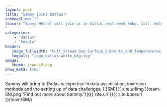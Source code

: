 ```yaml
---
layout: post
title: "Sammy joins Datlas!"
subheadline: ""
teaser: "Sammy Métref will join us in Datlas next week (Aug. 1st). Welcome to him!
"
categories:
    - "datlas"
    - "People"
header:
   image_fullwidth: "Gulf_Stream_Sea_Surface_Currents_and_Temperatures_NASA_SVS.jpg"
   logoalt: "logo_datlas_white_big.svg"
image:
   thumb: team-SM.png
show_meta: true
---
```

Sammy will bring to Datlas is expertise  in data assimilation, inversion methods and the setting up of data challenges. 
[![SM]({{ site.urlimg }}team-SM.png
 "Find out more about Sammy.")]({{ site.url }}{{ site.baseurl }}/team/SM/)